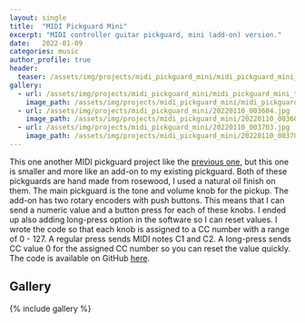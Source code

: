 ```yaml
---
layout: single
title:  "MIDI Pickguard Mini"
excerpt: "MIDI controller guitar pickguard, mini (add-on) version."
date:   2022-01-09
categories: music
author_profile: true
header:
  teaser: /assets/img/projects/midi_pickguard_mini/midi_pickguard_mini_teaser.jpg
gallery:
  - url: /assets/img/projects/midi_pickguard_mini/midi_pickguard_mini_teaser.jpg
    image_path: /assets/img/projects/midi_pickguard_mini/midi_pickguard_mini_teaser.jpg
  - url: /assets/img/projects/midi_pickguard_mini/20220110_003604.jpg
    image_path: /assets/img/projects/midi_pickguard_mini/20220110_003604.jpg
  - url: /assets/img/projects/midi_pickguard_mini/20220110_003703.jpg
    image_path: /assets/img/projects/midi_pickguard_mini/20220110_003703.jpg
---
```


This one another MIDI pickguard project like the [previous one](), but this one is smaller and more like an add-on to my existing pickguard. Both of these pickguards are hand made from rosewood, I used a natural oil finish on them. The main pickguard is the tone and volume knob for the pickup. The add-on has two rotary encoders with push buttons. This means that I can send a numeric value and a button press for each of these knobs. I ended up also adding long-press option in the software so I can reset values. I wrote the code so that each knob is assigned to a CC number with a range of 0 - 127. A regular press sends MIDI notes C1 and C2. A long-press sends CC value 0 for the assigned CC number so you can reset the value quickly. The code is available on GitHub [here](https://github.com/kbsezginel/polycule/blob/master/pena/micro_pena/micro_pena.ino).

## Gallery

{% include gallery %}
